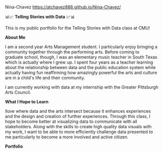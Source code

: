 Nina-Chavez https://atchavez888.github.io/Nina-Chavez/

:bar_chart::chart_with_upwards_trend: **Telling Stories with Data** :chart_with_upwards_trend::bar_chart:

This is my public portfolio for the Telling Stories with Data class at CMU!

**About Me**

I am a second year Arts Management student. I particularly enjoy bringing a community together through the performing arts. Before coming to graduate school, though, I was an elementary music teacher in South Texas which is actually where I grew up. I spent four years as a teacher learning about the relationship between data and the public education system while actually having fun reaffirming how amazingly powerful the arts and culture are in a child's life and their community.

I am currently working with data at my internship with the Greater Pittsburgh Arts Council. 

**What I Hope to Learn**

Ilove where data and the arts intersect because it enhances experiences and the design and creation of further experiences. Through this class, I hope to become better at visualizing data to communicate with all stakeholders. Along with the skills to create high quality data visuals with my work, I want to be able to more efficiently challenge data presented to me particularly to become a more involved and active citizen.

**Portfolio**


